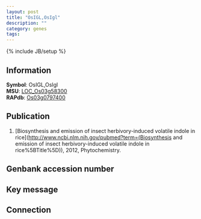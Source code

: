 ```yaml
---
layout: post
title: "OsIGL,OsIgl"
description: ""
category: genes
tags: 
---
```

{% include JB/setup %}

## Information
__Symbol__: OsIGL,OsIgl  
__MSU__: [LOC_Os03g58300](http://rice.plantbiology.msu.edu/cgi-bin/ORF_infopage.cgi?orf=LOC_Os03g58300)  
__RAPdb__: [Os03g0797400](http://rapdb.dna.affrc.go.jp/viewer/gbrowse_details/irgsp1?name=Os03g0797400)  

## Publication
1. [Biosynthesis and emission of insect herbivory-induced volatile indole in rice](http://www.ncbi.nlm.nih.gov/pubmed?term=(Biosynthesis and emission of insect herbivory-induced volatile indole in rice%5BTitle%5D)), 2012, Phytochemistry.

## Genbank accession number

## Key message

## Connection



